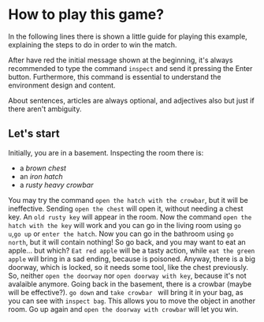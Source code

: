 # How to play this game?

In the following lines there is shown a little guide
for playing this example, explaining the steps to do
in order to win the match.

After have red the initial message shown at the beginning,
it's always recommended to type the command `inspect` and send it
pressing the Enter button. Furthermore, this command is
essential to understand the environment design and content.

About sentences, articles are always optional,
and adjectives also but just if there aren't ambiguity.
## Let's start

Initially, you are in a basement.
Inspecting the room there is:
- a *brown chest*
- an *iron hatch*
- a *rusty heavy crowbar*

You may try the command `open the hatch with the crowbar`,
but it will be ineffective.
Sending `open the chest` will open it, without needing a chest
key.
An `old rusty key` will appear in the room.
Now the command `open the hatch with the key` will work and you can go in the
living room using `go u`,`go up` or `enter the hatch`.
Now you can go in the bathroom using `go north`, but it will
contain nothing! So go back, and you may want to eat an apple...
but which?
`Eat red apple` will be a tasty action, while `eat the green apple`
will bring in a sad ending, because is poisoned.
Anyway, there is a big doorway, which is locked, so it needs
some tool, like the chest previously. So, neither `open the doorway`
nor `open doorway with key`, because it's not avalaible anymore.
Going back in the basement, there is a crowbar (maybe will be effective?).
`go down` and `take crowbar ` will bring it in your bag, as you can
see with `inspect bag`. This allows you to move the object in another room.
Go up again and `open the doorway with crowbar`
will let you win.
